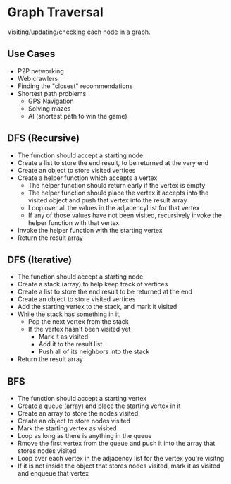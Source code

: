 # Graph Traversal

Visiting/updating/checking each node in a graph.

## Use Cases

-   P2P networking
-   Web crawlers
-   Finding the "closest" recommendations
-   Shortest path problems
    -   GPS Navigation
    -   Solving mazes
    -   AI (shortest path to win the game)

## DFS (Recursive)

-   The function should accept a starting node
-   Create a list to store the end result, to be returned at the very end
-   Create an object to store visited vertices
-   Create a helper function which accepts a vertex
    -   The helper function should return early if the vertex is empty
    -   The helper function should place the vertex it accepts into the visited object and push that vertex into the result array
    -   Loop over all the values in the adjacencyList for that vertex
    -   If any of those values have not been visited, recursively invoke the helper function with that vertex
-   Invoke the helper function with the starting vertex
-   Return the result array

## DFS (Iterative)

-   The function should accept a starting node
-   Create a stack (array) to help keep track of vertices
-   Create a list to store the end result to be returned at the end
-   Create an object to store visited vertices
-   Add the starting vertex to the stack, and mark it visited
-   While the stack has something in it,
    -   Pop the next vertex from the stack
    -   If the vertex hasn't been visited yet
        -   Mark it as visited
        -   Add it to the result list
        -   Push all of its neighbors into the stack
-   Return the result array

## BFS

-   The function should accept a starting vertex
-   Create a queue (array) and place the starting vertex in it
-   Create an array to store the nodes visited
-   Create an object to store nodes visited
-   Mark the starting vertex as visited
-   Loop as long as there is anything in the queue
-   Rmove the first vertex from the queue and push it into the array
    that stores nodes visited
-   Loop over each vertex in the adjacency list for the vertex you're visitng
-   If it is not inside the object that stores nodes visited, mark it as visited and enqueue that vertex
